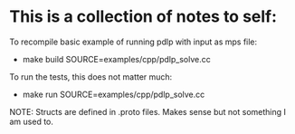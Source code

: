 # This is a collection of notes to self: 

To recompile basic example of running pdlp with input as mps file:
 - make build SOURCE=examples/cpp/pdlp_solve.cc

To run the tests, this does not matter much:
 - make run SOURCE=examples/cpp/pdlp_solve.cc

NOTE: Structs are defined in .proto files. Makes sense but not something I am used to.